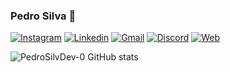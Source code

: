 ###     Pedro Silva 👋

[![Instagram](https://img.shields.io/badge/Instagram-E4405F?style=for-the-badge&logo=instagram&logoColor=white)]()
[![Linkedin](https://img.shields.io/badge/LinkedIn-0077B5?style=for-the-badge&logo=linkedin&logoColor=white)]()
[![Gmail](https://img.shields.io/badge/Gmail-D14836?style=for-the-badge&logo=gmail&logoColor=white)]()
[![Discord](https://img.shields.io/badge/Discord-7289DA?style=for-the-badge&logo=discord&logoColor=white)]()
[![Web](https://img.shields.io/badge/Portfolio-000000?style=for-the-badge&logo=About.me&logoColor=white)]()

![PedroSilvDev-0 GitHub stats](https://github-readme-stats.vercel.app/api?username=PedroSilvDev-0&show_icons=true&theme=chartreuse-dark)
